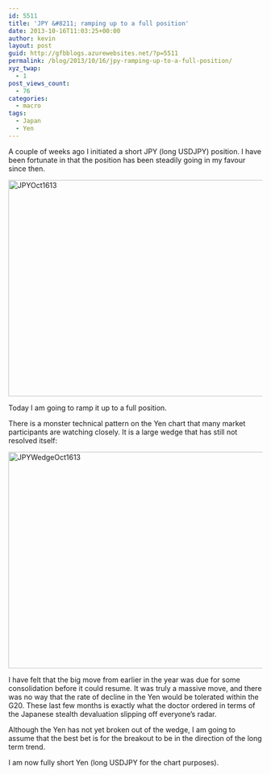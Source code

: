 ```yaml
---
id: 5511
title: 'JPY &#8211; ramping up to a full position'
date: 2013-10-16T11:03:25+00:00
author: kevin
layout: post
guid: http://gfbblogs.azurewebsites.net/?p=5511
permalink: /blog/2013/10/16/jpy-ramping-up-to-a-full-position/
xyz_twap:
  - 1
post_views_count:
  - 76
categories:
  - macro
tags:
  - Japan
  - Yen
---
```

A couple of weeks ago I initiated a short JPY (long USDJPY) position. I have been fortunate in that the position has been steadily going in my favour since then.

<img style="display:block; margin-left:auto; margin-right:auto;" src="http://themacrotourist.com/blogs/2013/10/JPYOct1613.gif" alt="JPYOct1613" title="JPYOct1613.gif" border="0" width="600" height="429" />

Today I am going to ramp it up to a full position.

There is a monster technical pattern on the Yen chart that many market participants are watching closely. It is a large wedge that has still not resolved itself:

<img style="display:block; margin-left:auto; margin-right:auto;" src="http://themacrotourist.com/blogs/2013/10/JPYWedgeOct1613.gif" alt="JPYWedgeOct1613" title="JPYWedgeOct1613.gif" border="0" width="600" height="429" />

I have felt that the big move from earlier in the year was due for some consolidation before it could resume. It was truly a massive move, and there was no way that the rate of decline in the Yen would be tolerated within the G20. These last few months is exactly what the doctor ordered in terms of the Japanese stealth devaluation slipping off everyone&#8217;s radar.

Although the Yen has not yet broken out of the wedge, I am going to assume that the best bet is for the breakout to be in the direction of the long term trend.

I am now fully short Yen (long USDJPY for the chart purposes).